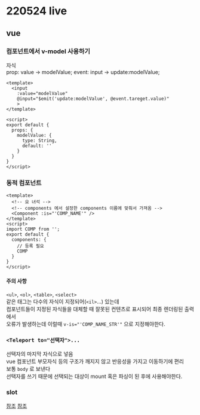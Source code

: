 # 220524 live

## vue

### 컴포넌트에서 v-model 사용하기
자식  
prop: value -> modelValue;
event: input -> update:modelValue;
```vue
<template>
  <input
    :value="modelValue"
    @input="$emit('update:modelValue', @event.tareget.value)"
    >
</template>

<script>
export default {
  props: {
    modelValue: {
      type: String,
      default: ''
    }
  }
}
</script>
```

### 동적 컴포넌트
```vue
<template>
  <!-- 요 녀석 -->
  <!-- components 에서 설정한 components 이름에 맞춰서 가져옴 -->
  <Component :is="'COMP_NAME'" />
</template>
<script>
import COMP from '';
export default {
  components: {
    // 등록 필요
    COMP
  }
}
</script>
```

#### 주의 사항
`<ul>`, `<ol>`, `<table>`, `<select>`  
같은 태그는 다수의 자식이 지정되어(`<il>`...) 있는데  
컴포넌트들이 지정된 자식들을 대체할 때 잘못된 컨텐츠로 표시되어 최종 렌더링된 출력에서  
오류가 발생하는데 이럴때 `v-is="'COMP_NAME_STR'"` 으로 지정해야한다.  


### `<Teleport to="선택자">...`
선택자의 마지막 자식으로 넣음  
vue 컴포넌트 부모자식 등의 구조가 깨지지 않고 반응성을 가지고 이동하기에 편리  
보통 `body` 로 보낸다  
선택자를 쓰기 때문에 선택되는 대상이 mount 혹은 파싱이 된 후에 사용해야한다.  


### slot
[참조](./22051901-fc.md#slot)
[참조](./22051901-fc.md#이름이-있는-slot)